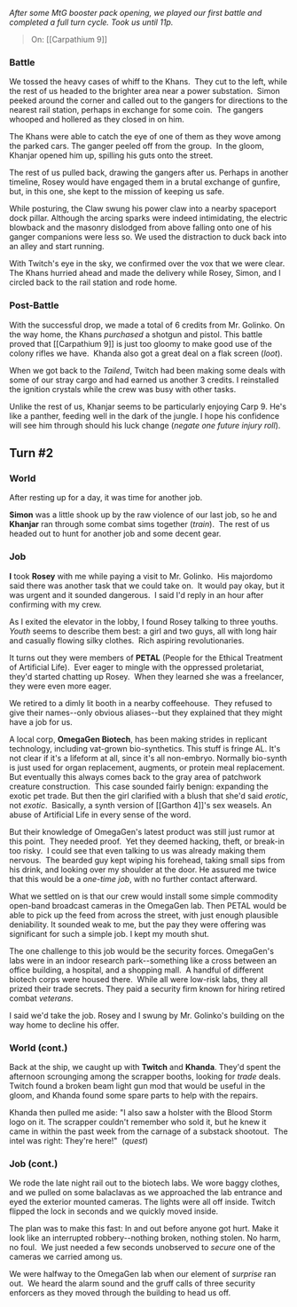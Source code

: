 *After some MtG booster pack opening, we played our first battle and completed a full turn cycle. Took us until 11p.*

> On: [[Carpathium 9]]
### Battle

We tossed the heavy cases of whiff to the Khans.  They cut to the left, while the rest of us headed to the brighter area near a power substation.  Simon peeked around the corner and called out to the gangers for directions to the nearest rail station, perhaps in exchange for some coin.  The gangers whooped and hollered as they closed in on him.

The Khans were able to catch the eye of one of them as they wove among the parked cars. The ganger peeled off from the group.  In the gloom, Khanjar opened him up, spilling his guts onto the street.

The rest of us pulled back, drawing the gangers after us. Perhaps in another timeline, Rosey would have engaged them in a brutal exchange of gunfire, but, in this one, she kept to the mission of keeping us safe. 

While posturing, the Claw swung his power claw into a nearby spaceport dock pillar. Although the arcing sparks were indeed intimidating, the electric blowback and the masonry dislodged from above falling onto one of his ganger companions were less so. We used the distraction to duck back into an alley and start running.  

With Twitch's eye in the sky, we confirmed over the vox that we were clear.  The Khans hurried ahead and made the delivery while Rosey, Simon, and I circled back to the rail station and rode home.
### Post-Battle

With the successful drop, we made a total of 6 credits from Mr. Golinko. On the way home, the Khans _purchased_ a shotgun and pistol. This battle proved that [[Carpathium 9]] is just too gloomy to make good use of the colony rifles we have.  Khanda also got a great deal on a flak screen (_loot_).

When we got back to the _Tailend_, Twitch had been making some deals with some of our stray cargo and had earned us another 3 credits. I reinstalled the ignition crystals while the crew was busy with other tasks.

Unlike the rest of us, Khanjar seems to be particularly enjoying Carp 9. He's like a panther, feeding well in the dark of the jungle. I hope his confidence will see him through should his luck change (_negate one future injury roll_).

## Turn #2

### World

After resting up for a day, it was time for another job.
  
**Simon** was a little shook up by the raw violence of our last job, so he and **Khanjar** ran through some combat sims together (_train_).  The rest of us headed out to hunt for another job and some decent gear.
### Job

**I** took **Rosey** with me while paying a visit to Mr. Golinko.  His majordomo said there was another task that we could take on.  It would pay okay, but it was urgent and it sounded dangerous.  I said I'd reply in an hour after confirming with my crew.

As I exited the elevator in the lobby, I found Rosey talking to three youths.  _Youth_ seems to describe them best: a girl and two guys, all with long hair and casually flowing silky clothes.  Rich aspiring revolutionaries.  

It turns out they were members of **PETAL** (People for the Ethical Treatment of Artificial Life).  Ever eager to mingle with the oppressed proletariat, they'd started chatting up Rosey.  When they learned she was a freelancer, they were even more eager.  

We retired to a dimly lit booth in a nearby coffeehouse.  They refused to give their names--only obvious aliases--but they explained that they might have a job for us. 

A local corp, **OmegaGen Biotech**, has been making strides in replicant technology, including vat-grown bio-synthetics. This stuff is fringe AL. It's not clear if it's a lifeform at all, since it's all non-embryo. Normally bio-synth is just used for organ replacement, augments, or protein meal replacement.  But eventually this always comes back to the gray area of patchwork creature construction.  This case sounded fairly benign: expanding the exotic pet trade. But then the girl clarified with a blush that she'd said _erotic_, not _exotic_.  Basically, a synth version of [[Garthon 4]]'s sex weasels. An abuse of Artificial Life in every sense of the word.

But their knowledge of OmegaGen's latest product was still just rumor at this point.  They needed proof.  Yet they deemed hacking, theft, or break-in too risky.  I could see that even talking to us was already making them nervous.  The bearded guy kept wiping his forehead, taking small sips from his drink, and looking over my shoulder at the door. He assured me twice that this would be a _one-time job_, with no further contact afterward.

What we settled on is that our crew would install some simple commodity open-band broadcast cameras in the OmegaGen lab. Then PETAL would be able to pick up the feed from across the street, with just enough plausible deniability. It sounded weak to me, but the pay they were offering was significant for such a simple job. I kept my mouth shut.

The one challenge to this job would be the security forces. OmegaGen's labs were in an indoor research park--something like a cross between an office building, a hospital, and a shopping mall.  A handful of different biotech corps were housed there.  While all were low-risk labs, they all prized their trade secrets. They paid a security firm known for hiring retired combat _veterans_.

I said we'd take the job. Rosey and I swung by Mr. Golinko's building on the way home to decline his offer.
### World (cont.)

Back at the ship, we caught up with **Twitch** and **Khanda**. They'd spent the afternoon scrounging among the scrapper booths, looking for _trade_ deals.  Twitch found a broken beam light gun mod that would be useful in the gloom, and Khanda found some spare parts to help with the repairs.   

Khanda then pulled me aside: "I also saw a holster with the Blood Storm logo on it. The scrapper couldn't remember who sold it, but he knew it came in within the past week from the carnage of a substack shootout.  The intel was right: They're here!"  (_quest_)
### Job (cont.)

We rode the late night rail out to the biotech labs. We wore baggy clothes, and we pulled on some balaclavas as we approached the lab entrance and eyed the exterior mounted cameras. The lights were all off inside. Twitch flipped the lock in seconds and we quickly moved inside. 

The plan was to make this fast: In and out before anyone got hurt. Make it look like an interrupted robbery--nothing broken, nothing stolen. No harm, no foul.  We just needed a few seconds unobserved to _secure_ one of the cameras we carried among us.
  
We were halfway to the OmegaGen lab when our element of _surprise_ ran out.  We heard the alarm sound and the gruff calls of three security enforcers as they moved through the building to head us off.

